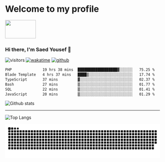 # Welcome to my profile
<!-- top left -->
<a href="#">
    <img src="https://media1.giphy.com/media/L0C3eo0XgklO7iqXRC/source.gif" width="100" height="60"/> 
</a>

### Hi there, I'm Saed Yousef 👋

![visitors](https://visitor-badge.glitch.me/badge?page_id=saedyousef.saedyousef&left_color=green&right_color=red)
[![wakatime](https://wakatime.com/badge/user/03bf07e2-4c78-4826-8603-8922f0241061.svg)](https://wakatime.com/@03bf07e2-4c78-4826-8603-8922f0241061)
[![github](https://img.shields.io/github/followers/saedyousef?logo=github&style=plastic)](https://github.com/alanhamlett?tab=followers)


<!--START_SECTION:waka-->

```text
PHP              19 hrs 38 mins  ██████████████████▓░░░░░░   75.25 %
Blade Template   4 hrs 37 mins   ████▒░░░░░░░░░░░░░░░░░░░░   17.74 %
TypeScript       37 mins         ▓░░░░░░░░░░░░░░░░░░░░░░░░   02.37 %
Bash             27 mins         ▒░░░░░░░░░░░░░░░░░░░░░░░░   01.77 %
SQL              22 mins         ▒░░░░░░░░░░░░░░░░░░░░░░░░   01.41 %
JavaScript       20 mins         ▒░░░░░░░░░░░░░░░░░░░░░░░░   01.29 %
```

<!--END_SECTION:waka-->

![Github stats](https://github-readme-stats.vercel.app/api?username=saedyousef&show_icons=true&theme=radical&count_private=true)

---

 <!-- Most Used Languages -->
![Top Langs](https://github-readme-stats.vercel.app/api/top-langs/?username=saedyousef)


![github contribution grid snake animation](https://raw.githubusercontent.com/xinthose/xinthose/output/github-contribution-grid-snake.svg)
